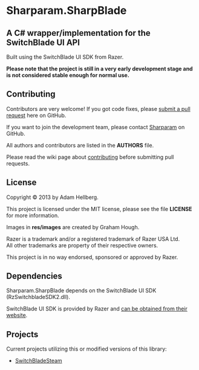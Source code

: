 Sharparam.SharpBlade
====================

A C# wrapper/implementation for the SwitchBlade UI API
------------------------------------------------------

Built using the SwitchBlade UI SDK from Razer.

**Please note that the project is still in a very early development stage and is not considered stable enough for normal use.**

Contributing
------------

Contributors are very welcome! If you got code fixes, please [submit a pull request](https://github.com/Sharparam/SharpBlade/pull/new/master) here on GitHub.

If you want to join the development team, please contact [Sharparam](https://github.com/Sharparam) on GitHub.

All authors and contributors are listed in the **AUTHORS** file.

Please read the wiki page about [contributing](https://github.com/Sharparam/SharpBlade/wiki/Contributing) before submitting pull requests.

License
-------

Copyright &copy; 2013 by Adam Hellberg.

This project is licensed under the MIT license, please see the file **LICENSE** for more information.

Images in **res/images** are created by Graham Hough.

Razer is a trademark and/or a registered trademark of Razer USA Ltd.  
All other trademarks are property of their respective owners.

This project is in no way endorsed, sponsored or approved by Razer.

Dependencies
------------

Sharparam.SharpBlade depends on the SwitchBlade UI SDK (RzSwitchbladeSDK2.dll).

SwitchBlade UI SDK is provided by Razer and [can be obtained from their website](http://www.razerzone.com/switchblade-ui/developers).

Projects
--------

Current projects utilizing this or modified versions of this library:

 * [SwitchBladeSteam](https://github.com/Sharparam/SwitchBladeSteam)
